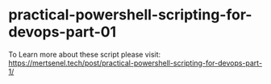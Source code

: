 # practical-powershell-scripting-for-devops-part-01

To Learn more about these script please visit: <https://mertsenel.tech/post/practical-powershell-scripting-for-devops-part-1/>
